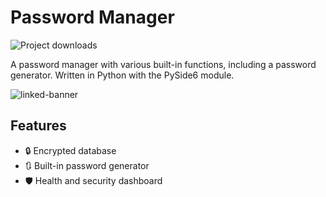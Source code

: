 # Password Manager
![Project downloads](https://img.shields.io/github/downloads/EmueI/password-manager/total)

A password manager with various built-in functions, including a password generator. Written in Python with the PySide6 module. 

![linked-banner](https://i.ibb.co/4JBRMt7/Screenshot-2022-03-11-162837.png)


## Features

- 🔒 Encrypted database
- 🔃 Built-in password generator 
- 🛡️ Health and security dashboard
